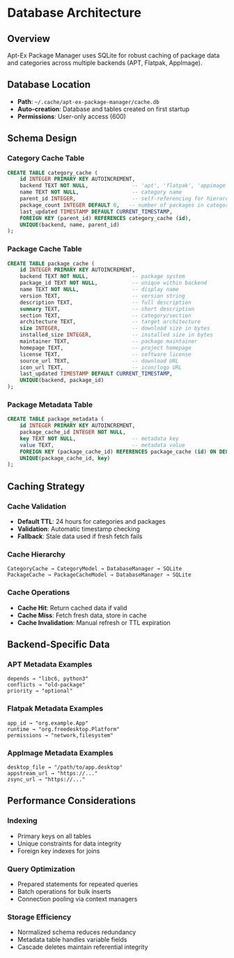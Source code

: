 # Database Architecture

## Overview
Apt-Ex Package Manager uses SQLite for robust caching of package data and categories across multiple backends (APT, Flatpak, AppImage).

## Database Location
- **Path**: `~/.cache/apt-ex-package-manager/cache.db`
- **Auto-creation**: Database and tables created on first startup
- **Permissions**: User-only access (600)

## Schema Design

### Category Cache Table
```sql
CREATE TABLE category_cache (
    id INTEGER PRIMARY KEY AUTOINCREMENT,
    backend TEXT NOT NULL,              -- 'apt', 'flatpak', 'appimage'
    name TEXT NOT NULL,                 -- category name
    parent_id INTEGER,                  -- self-referencing for hierarchy
    package_count INTEGER DEFAULT 0,   -- number of packages in category
    last_updated TIMESTAMP DEFAULT CURRENT_TIMESTAMP,
    FOREIGN KEY (parent_id) REFERENCES category_cache (id),
    UNIQUE(backend, name, parent_id)
);
```

### Package Cache Table
```sql
CREATE TABLE package_cache (
    id INTEGER PRIMARY KEY AUTOINCREMENT,
    backend TEXT NOT NULL,              -- package system
    package_id TEXT NOT NULL,           -- unique within backend
    name TEXT NOT NULL,                 -- display name
    version TEXT,                       -- version string
    description TEXT,                   -- full description
    summary TEXT,                       -- short description
    section TEXT,                       -- category/section
    architecture TEXT,                  -- target architecture
    size INTEGER,                       -- download size in bytes
    installed_size INTEGER,             -- installed size in bytes
    maintainer TEXT,                    -- package maintainer
    homepage TEXT,                      -- project homepage
    license TEXT,                       -- software license
    source_url TEXT,                    -- download URL
    icon_url TEXT,                      -- icon/logo URL
    last_updated TIMESTAMP DEFAULT CURRENT_TIMESTAMP,
    UNIQUE(backend, package_id)
);
```

### Package Metadata Table
```sql
CREATE TABLE package_metadata (
    id INTEGER PRIMARY KEY AUTOINCREMENT,
    package_cache_id INTEGER NOT NULL,
    key TEXT NOT NULL,                  -- metadata key
    value TEXT,                         -- metadata value
    FOREIGN KEY (package_cache_id) REFERENCES package_cache (id) ON DELETE CASCADE,
    UNIQUE(package_cache_id, key)
);
```

## Caching Strategy

### Cache Validation
- **Default TTL**: 24 hours for categories and packages
- **Validation**: Automatic timestamp checking
- **Fallback**: Stale data used if fresh fetch fails

### Cache Hierarchy
```
CategoryCache → CategoryModel → DatabaseManager → SQLite
PackageCache → PackageCacheModel → DatabaseManager → SQLite
```

### Cache Operations
- **Cache Hit**: Return cached data if valid
- **Cache Miss**: Fetch fresh data, store in cache
- **Cache Invalidation**: Manual refresh or TTL expiration

## Backend-Specific Data

### APT Metadata Examples
```
depends → "libc6, python3"
conflicts → "old-package"
priority → "optional"
```

### Flatpak Metadata Examples
```
app_id → "org.example.App"
runtime → "org.freedesktop.Platform"
permissions → "network,filesystem"
```

### AppImage Metadata Examples
```
desktop_file → "/path/to/app.desktop"
appstream_url → "https://..."
zsync_url → "https://..."
```

## Performance Considerations

### Indexing
- Primary keys on all tables
- Unique constraints for data integrity
- Foreign key indexes for joins

### Query Optimization
- Prepared statements for repeated queries
- Batch operations for bulk inserts
- Connection pooling via context managers

### Storage Efficiency
- Normalized schema reduces redundancy
- Metadata table handles variable fields
- Cascade deletes maintain referential integrity